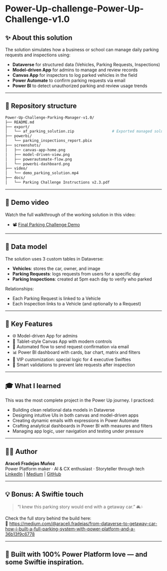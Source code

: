 # Power-Up-challenge-Power-Up-Challenge-v1.0

## ✨ About this solution

The solution simulates how a business or school can manage daily parking requests and inspections using:

- **Dataverse** for structured data (Vehicles, Parking Requests, Inspections)
- **Model-driven App** for admins to manage and review records
- **Canvas App** for inspectors to log parked vehicles in the field
- **Power Automate** to confirm parking requests via email
- **Power BI** to detect unauthorized parking and review usage trends

---

## 📂 Repository structure

```bash
Power-Up-Challenge-Parking-Manager-v1.0/
├── README.md
├── export/
│   └── af_parking_solution.zip                 # Exported managed solution (.zip)
├── powerbi/
│   └── parking_inspections_report.pbix
├── screenshots/
│   ├── canvas-app-home.png
│   ├── model-driven-view.png
│   ├── powerautomate-flow.png
│   └── powerbi-dashboard.png
├── video/
│   └── demo_parking_solution.mp4
├── docs/
│   └── Parking Challenge Instructions v2.3.pdf
```

---

## 🎥 Demo video

Watch the full walkthrough of the working solution in this video:

- 📽️ [Final Parking Challenge Demo](https://youtu.be/6PJfnTFpAUs)

---

## 🧠 Data model

The solution uses 3 custom tables in Dataverse:

- **Vehicles**: stores the car, owner, and image
- **Parking Requests**: logs requests from users for a specific day
- **Parking Inspections**: created at 5pm each day to verify who parked

Relationships:
- Each Parking Request is linked to a Vehicle
- Each Inspection links to a Vehicle (and optionally to a Request)

---

## 🚀 Key Features

- 🌐 Model-driven App for admins
- 📱 Tablet-style Canvas App with modern controls
- 📨 Automated flow to send request confirmation via email
- 📊 Power BI dashboard with cards, bar chart, matrix and filters
- 🎨 VIP customization: special logic for 4 executive Swifties
- 🔐 Smart validations to prevent late requests after inspection

---

## 🎓 What I learned

This was the most complete project in the Power Up journey. I practiced:

- Building clean relational data models in Dataverse
- Designing intuitive UIs in both canvas and model-driven apps
- Creating dynamic emails with expressions in Power Automate
- Crafting analytical dashboards in Power BI with measures and filters
- Managing app logic, user navigation and testing under pressure

---

## 👩‍💻 Author

**Araceli Fradejas Muñoz**  
Power Platform maker · AI & CX enthusiast · Storyteller through tech  
[LinkedIn](https://linkedin.com/in/aracelifradejas) | [Medium](https://medium.com/@araceli.fradejas) | [GitHub](https://github.com/AraceliFradejas)

---

## 💡 Bonus: A Swiftie touch

> “I knew this parking story would end with a getaway car.” 🚘🎶

Check the full story behind the build here:  
📖 https://medium.com/@araceli.fradejas/from-dataverse-to-getaway-car-how-i-built-a-full-parking-system-with-power-platform-and-a-36b13f9c6778

---

## 🏁 Built with 100% Power Platform love — and some Swiftie inspiration.
